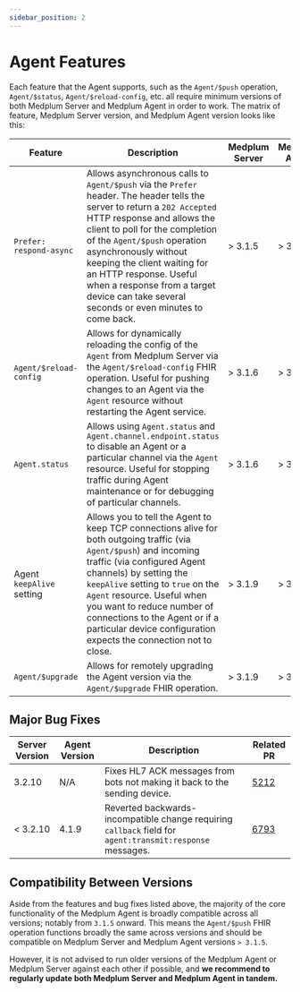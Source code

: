 ```yaml
---
sidebar_position: 2
---
```


# Agent Features

Each feature that the Agent supports, such as the `Agent/$push` operation, `Agent/$status`, `Agent/$reload-config`, etc. all require minimum versions of both Medplum Server and Medplum Agent in order to work. The matrix of feature, Medplum Server version, and Medplum Agent version looks like this:

| Feature                   | Description                                                                                                                                                                                                                                                                                                                                                                                         | Medplum Server | Medplum Agent |
| ------------------------- | --------------------------------------------------------------------------------------------------------------------------------------------------------------------------------------------------------------------------------------------------------------------------------------------------------------------------------------------------------------------------------------------------- | -------------- | ------------- |
| `Prefer: respond-async`   | Allows asynchronous calls to `Agent/$push` via the `Prefer` header. The header tells the server to return a `202 Accepted` HTTP response and allows the client to poll for the completion of the `Agent/$push` operation asynchronously without keeping the client waiting for an HTTP response. Useful when a response from a target device can take several seconds or even minutes to come back. | > 3.1.5        | > 3.1.5       |
| `Agent/$reload-config`    | Allows for dynamically reloading the config of the `Agent` from Medplum Server via the `Agent/$reload-config` FHIR operation. Useful for pushing changes to an Agent via the `Agent` resource without restarting the Agent service.                                                                                                                                                                 | > 3.1.6        | > 3.1.6       |
| `Agent.status`            | Allows using `Agent.status` and `Agent.channel.endpoint.status` to disable an Agent or a particular channel via the `Agent` resource. Useful for stopping traffic during Agent maintenance or for debugging of particular channels.                                                                                                                                                                 | > 3.1.6        | > 3.1.6       |
| Agent `keepAlive` setting | Allows you to tell the Agent to keep TCP connections alive for both outgoing traffic (via `Agent/$push`) and incoming traffic (via configured Agent channels) by setting the `keepAlive` setting to `true` on the `Agent` resource. Useful when you want to reduce number of connections to the Agent or if a particular device configuration expects the connection not to close.                  | > 3.1.9        | > 3.1.10      |
| `Agent/$upgrade`          | Allows for remotely upgrading the Agent version via the `Agent/$upgrade` FHIR operation.                                                                                                                                                                                                                                                                                                            | > 3.1.9        | > 3.1.10      |

## Major Bug Fixes

| Server Version | Agent Version | Description                                                                                               | Related PR                                           |
| -------------- | ------------- | --------------------------------------------------------------------------------------------------------- | ---------------------------------------------------- |
| 3.2.10         | N/A           | Fixes HL7 ACK messages from bots not making it back to the sending device.                                | [5212](https://github.com/medplum/medplum/pull/5212) |
| < 3.2.10       | 4.1.9         | Reverted backwards-incompatible change requiring `callback` field for `agent:transmit:response` messages. | [6793](https://github.com/medplum/medplum/pull/6793) |

## Compatibility Between Versions

Aside from the features and bug fixes listed above, the majority of the core functionality of the Medplum Agent is broadly compatible across all versions; notably from `3.1.5` onward. This means the `Agent/$push` FHIR operation functions broadly the same across versions and should be compatible on Medplum Server and Medplum Agent versions `> 3.1.5`.

However, it is not advised to run older versions of the Medplum Agent or Medplum Server against each other if possible, and **we recommend to regularly update both Medplum Server and Medplum Agent in tandem.**
